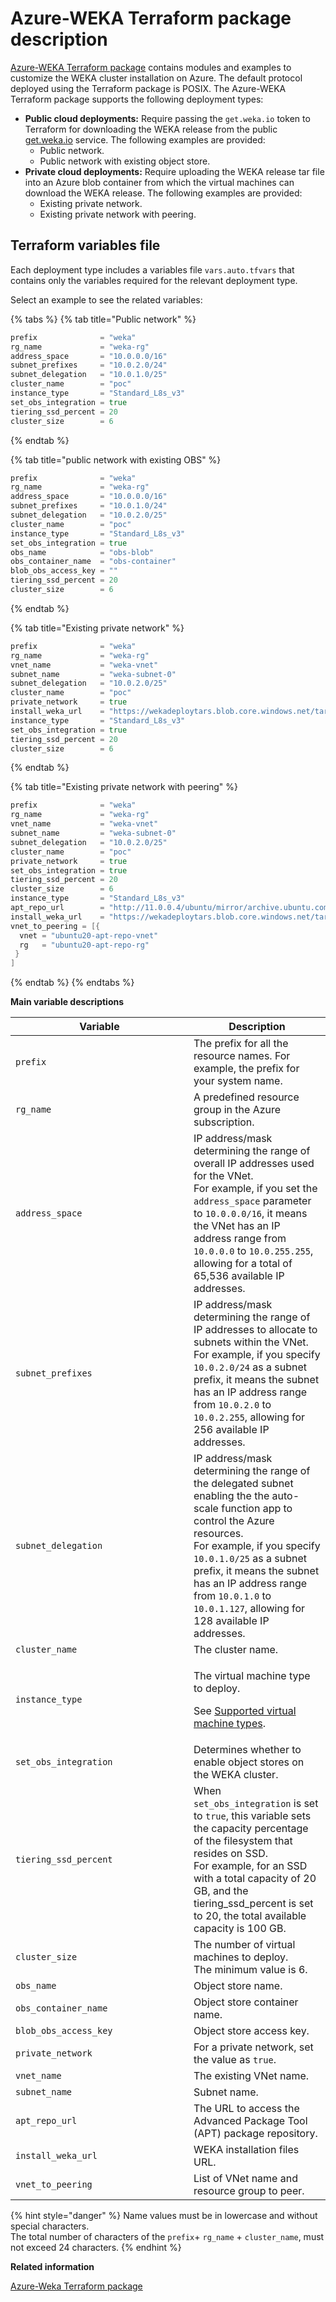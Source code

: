 # Azure-WEKA Terraform package description

[Azure-WEKA Terraform package](https://github.com/weka/terraform-azure-weka) contains modules and examples to customize the WEKA cluster installation on Azure. The default protocol deployed using the Terraform package is POSIX. The Azure-WEKA Terraform package supports the following deployment types:

* **Public cloud deployments:** Require passing the `get.weka.io` token to Terraform for downloading the WEKA release from the public [get.weka.io](https://get.weka.io) service. The following examples are provided:
  * Public network.
  * Public network with existing object store.
* **Private cloud deployments:** Require uploading the WEKA release tar file into an Azure blob container from which the virtual machines can download the WEKA release. The following examples are provided:
  * Existing private network.
  * Existing private network with peering.

## Terraform variables file

Each deployment type includes a variables file `vars.auto.tfvars` that contains only the variables required for the relevant deployment type.

Select an example to see the related variables:

{% tabs %}
{% tab title="Public network" %}
```go
prefix              = "weka"
rg_name             = "weka-rg"
address_space       = "10.0.0.0/16"
subnet_prefixes     = "10.0.2.0/24"
subnet_delegation   = "10.0.1.0/25"
cluster_name        = "poc"
instance_type       = "Standard_L8s_v3"
set_obs_integration = true
tiering_ssd_percent = 20
cluster_size        = 6
```
{% endtab %}

{% tab title="public network with existing OBS" %}
```go
prefix              = "weka"
rg_name             = "weka-rg"
address_space       = "10.0.0.0/16"
subnet_prefixes     = "10.0.1.0/24"
subnet_delegation   = "10.0.2.0/25"
cluster_name        = "poc"
instance_type       = "Standard_L8s_v3"
set_obs_integration = true
obs_name            = "obs-blob"
obs_container_name  = "obs-container"
blob_obs_access_key = ""
tiering_ssd_percent = 20
cluster_size        = 6
```
{% endtab %}

{% tab title="Existing private network" %}
```go
prefix              = "weka"
rg_name             = "weka-rg"
vnet_name           = "weka-vnet"
subnet_name         = "weka-subnet-0"
subnet_delegation   = "10.0.2.0/25"
cluster_name        = "poc"
private_network     = true
install_weka_url    = "https://wekadeploytars.blob.core.windows.net/tars/weka-4.1.0.71.tar"
instance_type       = "Standard_L8s_v3"
set_obs_integration = true
tiering_ssd_percent = 20
cluster_size        = 6
```
{% endtab %}

{% tab title="Existing private network with peering" %}
```go
prefix              = "weka"
rg_name             = "weka-rg"
vnet_name           = "weka-vnet"
subnet_name         = "weka-subnet-0"
subnet_delegation   = "10.0.2.0/25"
cluster_name        = "poc"
private_network     = true
set_obs_integration = true
tiering_ssd_percent = 20
cluster_size        = 6
instance_type       = "Standard_L8s_v3"
apt_repo_url        = "http://11.0.0.4/ubuntu/mirror/archive.ubuntu.com/ubuntu/"
install_weka_url    = "https://wekadeploytars.blob.core.windows.net/tars/weka-4.1.0.71.tar"
vnet_to_peering = [{
  vnet = "ubuntu20-apt-repo-vnet"
  rg   = "ubuntu20-apt-repo-rg"
 }
]
```
{% endtab %}
{% endtabs %}



**Main variable descriptions**

<table><thead><tr><th width="269">Variable</th><th>Description</th></tr></thead><tbody><tr><td><code>prefix</code></td><td>The prefix for all the resource names. For example, the prefix for your system name.</td></tr><tr><td><code>rg_name</code></td><td>A predefined resource group in the Azure subscription.</td></tr><tr><td><code>address_space</code></td><td>IP address/mask determining the range of overall IP addresses used for the VNet.<br>For example, if you set the <code>address_space</code> parameter to <code>10.0.0.0/16</code>, it means the VNet has an IP address range from <code>10.0.0.0</code> to <code>10.0.255.255</code>, allowing for a total of 65,536 available IP addresses.</td></tr><tr><td><code>subnet_prefixes</code></td><td>IP address/mask determining the range of IP addresses to allocate to subnets within the VNet.<br>For example, if you specify <code>10.0.2.0/24</code> as a subnet prefix, it means the subnet has an IP address range from <code>10.0.2.0</code> to <code>10.0.2.255</code>, allowing for 256 available IP addresses.</td></tr><tr><td><code>subnet_delegation</code></td><td>IP address/mask determining the range of the delegated subnet enabling the the auto-scale function app to control the Azure resources.<br>For example, if you specify <code>10.0.1.0/25</code> as a subnet prefix, it means the subnet has an IP address range from <code>10.0.1.0</code> to <code>10.0.1.127</code>, allowing for 128 available IP addresses.</td></tr><tr><td><code>cluster_name</code></td><td>The cluster name.</td></tr><tr><td><code>instance_type</code></td><td><p>The virtual machine type to deploy.</p><p>See <a href="supported-virtual-machine-types.md">Supported virtual machine types</a>.</p></td></tr><tr><td><code>set_obs_integration</code></td><td>Determines whether to enable object stores on the WEKA cluster.</td></tr><tr><td><code>tiering_ssd_percent</code></td><td>When <code>set_obs_integration</code> is set to <code>true</code>, this variable sets the capacity percentage of the filesystem that resides on SSD.<br>For example, for an SSD with a total capacity of 20 GB, and the tiering_ssd_percent is set to 20, the total available capacity is 100 GB.</td></tr><tr><td><code>cluster_size</code></td><td>The number of virtual machines to deploy. <br>The minimum value is 6.</td></tr><tr><td><code>obs_name</code></td><td>Object store name.</td></tr><tr><td><code>obs_container_name</code></td><td>Object store container name.</td></tr><tr><td><code>blob_obs_access_key</code></td><td>Object store access key.</td></tr><tr><td><code>private_network</code></td><td>For a private network, set the value as <code>true</code>.</td></tr><tr><td><code>vnet_name</code></td><td>The existing VNet name.</td></tr><tr><td><code>subnet_name</code></td><td>Subnet name.</td></tr><tr><td><code>apt_repo_url</code></td><td>The URL to access the Advanced Package Tool (APT) package repository.</td></tr><tr><td><code>install_weka_url</code></td><td>WEKA installation files URL.</td></tr><tr><td><code>vnet_to_peering</code></td><td>List of VNet name and resource group to peer.</td></tr></tbody></table>

{% hint style="danger" %}
Name values must be in lowercase and without special characters.\
The total number of characters of the `prefix`+ `rg_name` + `cluster_name`, must not exceed 24 characters.
{% endhint %}

**Related information**

[Azure-Weka Terraform package](https://github.com/weka/terraform-azr-weka)
